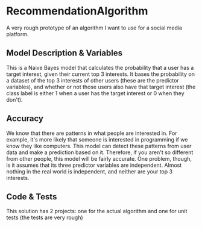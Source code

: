 # RecommendationAlgorithm
A very rough prototype of an algorithm I want to use for a social media platform.

## Model Description & Variables
This is a Naive Bayes model that calculates the probability that a user has a target interest, given their current top 3 interests. It bases the probability on a dataset of the top 3 interests of other users (these are the predictor variables), and whether or not those users also have that target interest (the class label is either 1 when a user has the target interest or 0 when they don't).

## Accuracy
We know that there are patterns in what people are interested in. For example, it's more likely that someone is interested in programming if we know they like computers. This model can detect these patterns from user data and make a prediction based on it. Therefore, if you aren't so different from other people, this model will be fairly accurate. One problem, though, is it assumes that its three predictor variables are independent. Almost nothing in the real world is independent, and neither are your top 3 interests.

## Code & Tests
This solution has 2 projects: one for the actual algorithm and one for unit tests (the tests are very rough)
